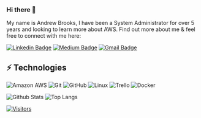 <!-- LUIT GitHub Profile Template -->

<!-- Keep "Hi there" or replace it with a greeting of your own! -->

### Hi there 👋

<!-- Introduce yourself and give a brief introduction about yourself here.  Also include what tech you're interested in and what you are currently learning -->
My name is Andrew Brooks, I have been a System Administrator for over 5 years and looking to learn more about AWS.
Find out more about me & feel free to connect with me here:

<!-- Replace the fields below with the information requested. Remember to remove the encapsulating <> characters. For spaces in names, use %20 (e.g. Broadus%20Palmer) -->

[![Linkedin Badge](https://img.shields.io/badge/-Andrew%20Brooks-blue?style=flat-square&logo=Linkedin&logoColor=white&link=https://www.linkedin.com/in/andrew-brooks-b1549529/)](https://www.linkedin.com/in/andrew-brooks-b1549529/)
[![Medium Badge](https://img.shields.io/badge/Andrew%20Brooks-12100E?style=flat-square&logo=medium&logoColor=white&link=https://medium.com/@jbrooks1040)](https://medium.com/@jbrooks1040)
[![Gmail Badge](https://img.shields.io/badge/-jbrooks1040@gmail.com-c14438?style=flat-square&logo=Gmail&logoColor=white&link=mailto:jbrooks1040@gmail.com)](mailto:jbrooks1040@gmail.com)

## ⚡ Technologies

<!-- Check out the Badges folder for more badges -->

![Amazon AWS](https://img.shields.io/badge/Amazon%20AWS-232F3E?style=flat-square&logo=amazon-aws)
![Git](https://img.shields.io/badge/-Git-black?style=flat-square&logo=git)
![GitHub](https://img.shields.io/badge/-GitHub-181717?style=flat-square&logo=github)
![Linux](https://img.shields.io/badge/Linux-FCC624?style=flat-square&logo=linux&logoColor=black)
![Trello](https://img.shields.io/badge/Trello-%23026AA7.svg?style=flat-square&logo=Trello&logoColor=white)
![Docker](https://img.shields.io/badge/docker-%230db7ed.svg?style=for-the-badge&logo=docker&logoColor=white)


<!-- Replace the fields below with the information requested. Remember to remove the encapsulating <> characters. -->

![Github Stats](https://github-readme-stats.vercel.app/api?username=mrfstop&count_private=true&show_icons=true&include_all_commits=true)
![Top Langs](https://github-readme-stats.vercel.app/api/top-langs/?username=mrfstop&hide=TeX&layout=compact)


[![Visitors](https://api.visitorbadge.io/api/visitors?path=mrfstop%2Fmrfstop&label=VISITORS&countColor=%23263759)](https://visitorbadge.io/status?path=mrfstop%2Fmrfstop)
